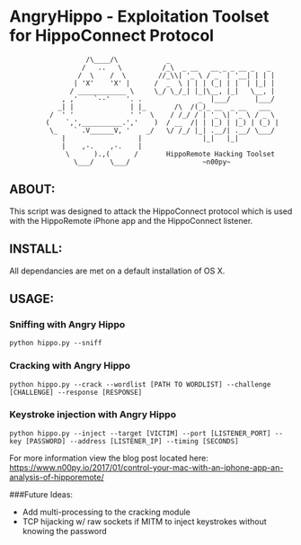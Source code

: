 # AngryHippo - Exploitation Toolset for HippoConnect Protocol
```
                   /\____/\            _
                  /   ..   \          /_\  _ __   __ _ _ __ _   _
                 /  \    /  \        //_\\| '_ \ / _` | '__| | | |
                | 'X'    'X' |      /  _  \ | | | (_| | |  | |_| |
               / ____________ \     \_/ \_/_| |_|\__, |_|   \__, |
             , ,'    `--'    '. .              _  |___/      |___/
            _| |              | |_       /\  /(_)_ __  _ __   ___
          /  ' '              ' '  \    / /_/ / | '_ \| '_ \ / _ \
         (    `,',__________.','    )  / __  /| | |_) | |_) | (_) |
          \_    ` .V______V, '    _/   \/ /_/ |_| .__/| .__/ \___/
             |                  |               |_|   |_|
             |    ,-.    ,-.    |
              \      ).,(      /       HippoRemote Hacking Toolset
                \___/    \___/                  ~n00py~

```
## ABOUT:
This script was designed to attack the HippoConnect protocol which is used with the HippoRemote iPhone app and the HippoConnect listener.

## INSTALL:

All dependancies are met on a default installation of OS X.  

## USAGE:

### Sniffing with Angry Hippo
```
python hippo.py --sniff
```
### Cracking with Angry Hippo
```
python hippo.py --crack --wordlist [PATH TO WORDLIST] --challenge [CHALLENGE] --response [RESPONSE]
```
### Keystroke injection with Angry Hippo
```
python hippo.py --inject --target [VICTIM] --port [LISTENER_PORT] --key [PASSWORD] --address [LISTENER_IP] --timing [SECONDS]

```

For more information view the blog post located here: https://www.n00py.io/2017/01/control-your-mac-with-an-iphone-app-an-analysis-of-hipporemote/

###Future Ideas:
- Add multi-processing to the cracking module
- TCP hijacking w/ raw sockets if MITM to inject keystrokes without knowing the password
